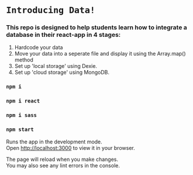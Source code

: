 # `Introducing Data!`

### This repo is designed to help students learn how to integrate a database in their react-app in 4 stages:
1. Hardcode your data
2. Move your data into a seperate file and display it using the Array.map() method
3. Set up 'local storage' using Dexie.
4. Set up 'cloud storage' using MongoDB.

### `npm i`
### `npm i react`
### `npm i sass`
### `npm start`

Runs the app in the development mode.\
Open [http://localhost:3000](http://localhost:3000) to view it in your browser.

The page will reload when you make changes.\
You may also see any lint errors in the console.

